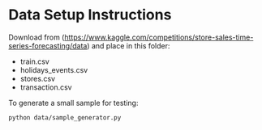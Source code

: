 # Data Setup Instructions

Download from (https://www.kaggle.com/competitions/store-sales-time-series-forecasting/data) and place in this folder:
- train.csv
- holidays_events.csv
- stores.csv
- transaction.csv

To generate a small sample for testing:

```bash
python data/sample_generator.py
